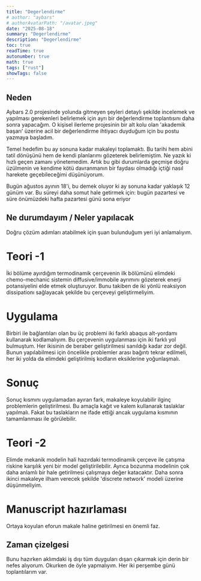 ```yaml
---
title: "Degerlendirme"
# author: "aybars"
# authorAvatarPath: "/avatar.jpeg"
date: "2025-08-18"
summary: "Degerlendirme"
description: "Degerlendirme"
toc: true
readTime: true
autonumber: true
math: true
tags: ["rust"]
showTags: false
---
```

## Neden
Aybars 2.0 projesinde yolunda gitmeyen şeyleri detaylı şekilde incelemek ve yapılması gerekenleri belirlemek için ayrı bir değerlendirme toplantısını daha sonra yapacağım. O kişisel ilerleme projesinin bir alt kolu olan 'akademik başarı' üzerine acil bir değerlendirme ihtiyacı duyduğum için bu postu yazmaya başladım.

Temel hedefim bu ay sonuna kadar makaleyi toplamaktı. Bu tarihi hem abini tatil dönüşünü hem de kendi planlarımı gözeterek belirlemiştim. Ne yazık ki hızlı geçen zamanı yönetemedim. Artık bu gibi durumlarda geçmişe doğru üzülmenin ve kendime kötü davranmanın bir faydası olmadığı içtiği nasıl harekete geçebileceğimi düşünüyorum. 

Bugün ağustos ayının 18'i, bu demek oluyor ki ay sonuna kadar yaklaşık 12 günüm var. Bu süreyi daha somut hale getirmek için: bugün pazartesi ve süre önümüzdeki hafta pazartesi günü sona eriyor

## Ne durumdayım / Neler yapılacak
Doğru çözüm adımları atabilmek için şuan bulunduğum yeri iyi anlamalıyım.
# Teori -1
İki bölüme ayırdığım termodinamik çerçevenin ilk bölümünü elimdeki chemo-mechanic sistemin diffusive/immobile ayrımını gözeterek enerji potansiyelini elde etmek oluşturuyor. Bunu takiben de iki yönlü reaksiyon dissipationı sağlayacak şekilde bu çerçeveyi geliştirmeliyim. 
# Uygulama
Birbiri ile bağlantıları olan bu üç problemi iki farklı abaqus alt-yordamı kullanarak kodlamalıyım. Bu çerçevenin uygulanması için iki farklı yol bulmuştum. Her ikisinin de beraber geliştirilmesi sanıldığı kadar zor değil. Bunun yapılabilmesi için öncelikle problemler arası bağıntı tekrar edilmeli, her iki yolda da elimdeki geliştirilmiş kodların eksiklerine yoğunlaşmalı.
# Sonuç
Sonuç kısmını uygulamadan ayıran fark, makaleye koyulabilir ilginç problemlerin geliştirilmesi. Bu amaçla kağıt ve kalem kullanarak taslaklar yapılmalı. Fakat bu taslakların ne ifade ettiği ancak uygulama kısmının tamamlanması ile görülebilir.
# Teori -2
Elimde mekanik modelin hali hazırdaki termodinamik çerçeve ile çatışma riskine karşılık yeni bir model geliştirilebilir. Ayrıca bozunma modelinin çok daha anlamlı bir hale getirilmesi çalışmaya değer katacaktır. Daha sonra ikinci makaleye ilham verecek şekilde 'discrete network' modeli üzerine düşünmeliyim.
# Manuscript hazırlaması
Ortaya koyulan eforun makale haline getirilmesi en önemli faz. 
## Zaman çizelgesi

Bunu hazırken aklımdaki iş dışı tüm duyguları dışarı çıkarmak için derin bir nefes alıyorum. Okurken de öyle yapmalıyım. Her iki perşembe günü toplantılarım var. 


